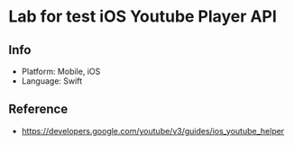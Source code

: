 # Lab for test iOS Youtube Player API
## Info
- Platform: Mobile, iOS
- Language: Swift
## Reference
- https://developers.google.com/youtube/v3/guides/ios_youtube_helper
